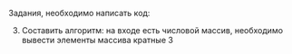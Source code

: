 Задания, необходимо написать код:

3. Составить алгоритм: на входе есть числовой массив, необходимо вывести элементы массива кратные 3
